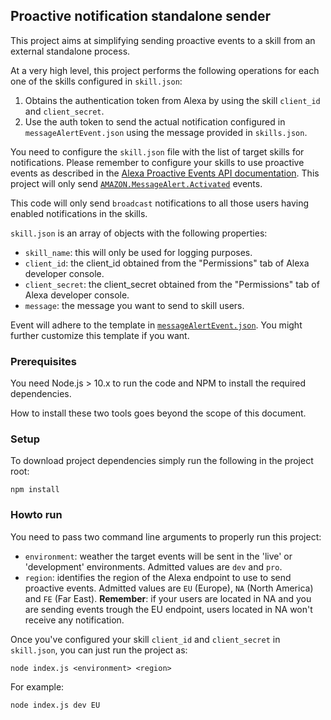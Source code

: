 ## Proactive notification standalone sender

This project aims at simplifying sending proactive events to a skill from an external standalone process. 

At a very high level, this project performs the following operations for each one of the skills configured in ```skill.json```:
1. Obtains the authentication token from Alexa by using the skill ```client_id``` and ```client_secret```.
2. Use the auth token to send the actual notification configured in ```messageAlertEvent.json``` using the message provided in ```skills.json```.

You need to configure the ```skill.json``` file with the list of target skills for notifications. Please remember to configure your skills to use proactive events as described in the [Alexa Proactive Events API documentation](https://developer.amazon.com/docs/smapi/proactive-events-api.html). This project will only send [```AMAZON.MessageAlert.Activated```](https://developer.amazon.com/docs/smapi/schemas-for-proactive-events.html#message-alert) events.

This code will only send ```broadcast``` notifications to all those users having enabled notifications in the skills.

```skill.json``` is an array of objects with the following properties:

* ```skill_name```: this will only be used for logging purposes.
* ```client_id```: the client_id obtained from the "Permissions" tab of Alexa developer console.
* ```client_secret```: the client_secret obtained from the "Permissions" tab of Alexa developer console.
* ```message```: the message you want to send to skill users.

Event will adhere to the template in [```messageAlertEvent.json```](./massageAlertEvent.json). You might further customize this template if you want.

### Prerequisites

You need Node.js > 10.x to run the code and NPM to install the required dependencies.

How to install these two tools goes beyond the scope of this document.

### Setup

To download project dependencies simply run the following in the project root:

    npm install

### Howto run

You need to pass two command line arguments to properly run this project:
* ```environment```: weather the target events will be sent in the 'live' or 'development' environments. Admitted values are ```dev``` and ```pro```.
* ```region```: identifies the region of the Alexa endpoint to use to send proactive events. Admitted values are ```EU``` (Europe), ```NA``` (North America) and ```FE``` (Far East). **Remember**: if your users are located in NA and you are sending events trough the EU endpoint, users located in NA won't receive any notification.

Once you've configured your skill ```client_id``` and ```client_secret``` in ```skill.json```, you can just run the project as:

    node index.js <environment> <region>

For example:

    node index.js dev EU
